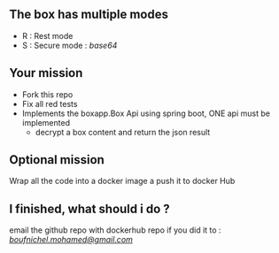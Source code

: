 ## The box has multiple modes

- R : Rest mode
- S : Secure mode : *base64*

## Your mission
- Fork this repo 
- Fix all red tests
- Implements the boxapp.Box Api using spring boot, ONE api must be implemented
  - decrypt a box content and return the json result
    
## Optional mission
Wrap all the code into a docker image a push it to docker Hub

## I finished, what should i do ?
email the github repo with dockerhub repo if you did it to : *boufnichel.mohamed@gmail.com* 
